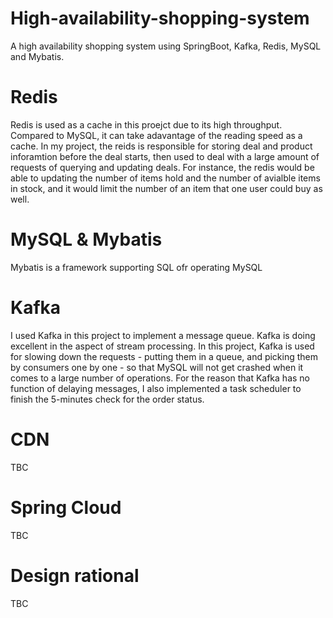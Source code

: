 # High-availability-shopping-system
A high availability shopping system using SpringBoot, Kafka, Redis, MySQL and Mybatis.

# Redis
Redis is used as a cache in this proejct due to its high throughput. Compared to MySQL, it can take adavantage of the reading speed as a cache. In my project, the reids is responsible for storing deal and product inforamtion before the deal starts, then used to deal with a large amount of requests of querying and updating deals. For instance, the redis would be able to updating the number of items hold and the number of avialble items in stock, and it would limit the number of an item that one user could buy as well.

# MySQL & Mybatis
Mybatis is a framework supporting SQL ofr operating MySQL

# Kafka
I used Kafka in this project to implement a message queue. Kafka is doing excellent in the aspect of stream processing. In this project, Kafka is used for slowing down the requests - putting them in a queue, and picking them by consumers one by one - so that MySQL will not get crashed when it comes to a large number of operations. For the reason that Kafka has no function of delaying messages, I also implemented a task scheduler to finish the 5-minutes check for the order status.

# CDN
TBC

# Spring Cloud
TBC

# Design rational
TBC
